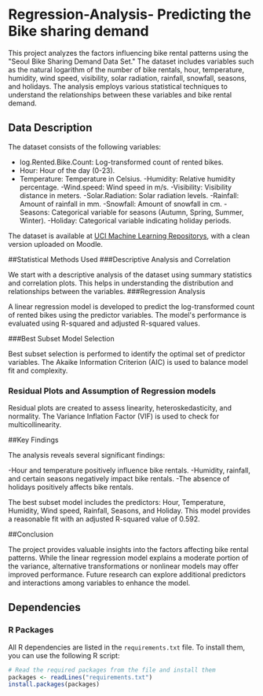 # Regression-Analysis- Predicting the Bike sharing demand
This project analyzes the factors influencing bike rental patterns using the "Seoul Bike Sharing Demand Data Set." The dataset includes variables such as the natural logarithm of the number of bike rentals, hour, temperature, humidity, wind speed, visibility, solar radiation, rainfall, snowfall, seasons, and holidays. The analysis employs various statistical techniques to understand the relationships between these variables and bike rental demand.

## Data Description

The dataset consists of the following variables:

- log.Rented.Bike.Count: Log-transformed count of rented bikes.
- Hour: Hour of the day (0-23).
- Temperature: Temperature in Celsius.
-Humidity: Relative humidity percentage.
-Wind.speed: Wind speed in m/s. -Visibility: Visibility distance in meters.
-Solar.Radiation: Solar radiation levels.
-Rainfall: Amount of rainfall in mm.
-Snowfall: Amount of snowfall in cm.
-Seasons: Categorical variable for seasons (Autumn, Spring, Summer, Winter).
-Holiday: Categorical variable indicating holiday periods.

The dataset is available at [UCI Machine Learning Repositorys](https://archive.ics.uci.edu/dataset/560/seoul+bike+sharing+demand), with a clean version uploaded on Moodle.

##Statistical Methods Used
###Descriptive Analysis and Correlation

We start with a descriptive analysis of the dataset using summary statistics and correlation plots. This helps in understanding the distribution and relationships between the variables.
###Regression Analysis

A linear regression model is developed to predict the log-transformed count of rented bikes using the predictor variables. The model's performance is evaluated using R-squared and adjusted R-squared values.

###Best Subset Model Selection

Best subset selection is performed to identify the optimal set of predictor variables. The Akaike Information Criterion (AIC) is used to balance model fit and complexity.
### Residual Plots and Assumption of Regression models

Residual plots are created to assess linearity, heteroskedasticity, and normality. The Variance Inflation Factor (VIF) is used to check for multicollinearity.


##Key Findings

The analysis reveals several significant findings:

  -Hour and temperature positively influence bike rentals.
  -Humidity, rainfall, and certain seasons negatively impact bike rentals.
  -The absence of holidays positively affects bike rentals.

The best subset model includes the predictors: Hour, Temperature, Humidity, Wind speed, Rainfall, Seasons, and Holiday. This model provides a reasonable fit with an adjusted R-squared value of 0.592.

##Conclusion

The project provides valuable insights into the factors affecting bike rental patterns. While the linear regression model explains a moderate portion of the variance, alternative transformations or nonlinear models may offer improved performance. Future research can explore additional predictors and interactions among variables to enhance the model.


## Dependencies

### R Packages
All R dependencies are listed in the `requirements.txt` file. To install them, you can use the following R script:

```R
# Read the required packages from the file and install them
packages <- readLines("requirements.txt")
install.packages(packages)
```
